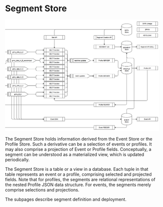 # Segment Store

![Data flow within data-out zone of Granary](../../../.gitbook/assets/dataflow_out.PNG)

The Segment Store holds information derived from the Event Store or the Profile Store. Such a derivative can be a selection of events or profiles. It may also comprise a projection of Event or Profile fields. Conceptually, a segment can be understood as a materialized view, which is updated periodically.

The Segment Store is a table or a view in a database. Each tuple in that table represents an event or a profile, comprising selected and projected fields. Note that for profiles, the segments are relational representations of the nested Profile JSON data structure. For events, the segments merely comprise selections and projections.

The subpages describe segment definition and deployment.